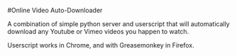 #Online Video Auto-Downloader

A combination of simple python server and userscript that will automatically download any Youtube or Vimeo videos you happen to watch.

Userscript works in Chrome, and with Greasemonkey in Firefox.


